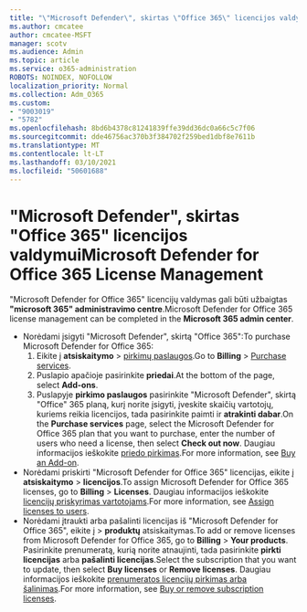 ```yaml
---
title: "\"Microsoft Defender\", skirtas \"Office 365\" licencijos valdymui"
ms.author: cmcatee
author: cmcatee-MSFT
manager: scotv
ms.audience: Admin
ms.topic: article
ms.service: o365-administration
ROBOTS: NOINDEX, NOFOLLOW
localization_priority: Normal
ms.collection: Adm_O365
ms.custom:
- "9003019"
- "5782"
ms.openlocfilehash: 8bd6b4378c81241839ffe39dd36dc0a66c5c7f06
ms.sourcegitcommit: dde46756ac370b3f384702f259bed1dbf8e7611b
ms.translationtype: MT
ms.contentlocale: lt-LT
ms.lasthandoff: 03/10/2021
ms.locfileid: "50601688"
---
```

# <a name="microsoft-defender-for-office-365-license-management"></a><span data-ttu-id="bc55d-102">"Microsoft Defender", skirtas "Office 365" licencijos valdymui</span><span class="sxs-lookup"><span data-stu-id="bc55d-102">Microsoft Defender for Office 365 License Management</span></span>

<span data-ttu-id="bc55d-103">"Microsoft Defender for Office 365" licencijų valdymas gali būti užbaigtas  **"microsoft 365" administravimo centre**.</span><span class="sxs-lookup"><span data-stu-id="bc55d-103">Microsoft Defender for Office 365 license management can be completed in the  **Microsoft 365 admin center**.</span></span>

- <span data-ttu-id="bc55d-104">Norėdami įsigyti "Microsoft Defender", skirtą "Office 365":</span><span class="sxs-lookup"><span data-stu-id="bc55d-104">To purchase Microsoft Defender for Office 365:</span></span>
    1. <span data-ttu-id="bc55d-105">Eikite į **atsiskaitymo**  >  [pirkimų paslaugos](https://go.microsoft.com/fwlink/p/?linkid=868433).</span><span class="sxs-lookup"><span data-stu-id="bc55d-105">Go to **Billing** > [Purchase services](https://go.microsoft.com/fwlink/p/?linkid=868433).</span></span>
    2. <span data-ttu-id="bc55d-106">Puslapio apačioje pasirinkite **priedai**.</span><span class="sxs-lookup"><span data-stu-id="bc55d-106">At the bottom of the page, select **Add-ons**.</span></span>
    3. <span data-ttu-id="bc55d-107">Puslapyje **pirkimo paslaugos** pasirinkite "Microsoft Defender", skirtą "Office" 365 planą, kurį norite įsigyti, įveskite skaičių vartotojų, kuriems reikia licencijos, tada pasirinkite paimti ir **atrakinti dabar**.</span><span class="sxs-lookup"><span data-stu-id="bc55d-107">On the **Purchase services** page, select the Microsoft Defender for Office 365 plan that you want to purchase, enter the number of users who need a license, then select **Check out now**.</span></span> <span data-ttu-id="bc55d-108">Daugiau informacijos ieškokite [priedo pirkimas](https://docs.microsoft.com/microsoft-365/commerce/buy-or-edit-an-add-on).</span><span class="sxs-lookup"><span data-stu-id="bc55d-108">For more information, see [Buy an Add-on](https://docs.microsoft.com/microsoft-365/commerce/buy-or-edit-an-add-on).</span></span>
- <span data-ttu-id="bc55d-109">Norėdami priskirti "Microsoft Defender for Office 365" licencijas, eikite į **atsiskaitymo**  >  **licencijos**.</span><span class="sxs-lookup"><span data-stu-id="bc55d-109">To assign Microsoft Defender for Office 365 licenses, go to **Billing** > **Licenses**.</span></span> <span data-ttu-id="bc55d-110">Daugiau informacijos ieškokite [licencijų priskyrimas vartotojams](https://docs.microsoft.com/microsoft-365/admin/manage/assign-licenses-to-users).</span><span class="sxs-lookup"><span data-stu-id="bc55d-110">For more information, see [Assign licenses to users](https://docs.microsoft.com/microsoft-365/admin/manage/assign-licenses-to-users).</span></span>
- <span data-ttu-id="bc55d-111">Norėdami įtraukti arba pašalinti licencijas iš "Microsoft Defender for Office 365", eikite į  >  **produktų** atsiskaitymas.</span><span class="sxs-lookup"><span data-stu-id="bc55d-111">To add or remove licenses from Microsoft Defender for Office 365, go to **Billing** > **Your products**.</span></span> <span data-ttu-id="bc55d-112">Pasirinkite prenumeratą, kurią norite atnaujinti, tada pasirinkite **pirkti licencijas** arba **pašalinti licencijas**.</span><span class="sxs-lookup"><span data-stu-id="bc55d-112">Select the subscription that you want to update, then select **Buy licenses** or **Remove licenses**.</span></span> <span data-ttu-id="bc55d-113">Daugiau informacijos ieškokite [prenumeratos licencijų pirkimas arba šalinimas](https://docs.microsoft.com/microsoft-365/commerce/licenses/buy-licenses).</span><span class="sxs-lookup"><span data-stu-id="bc55d-113">For more information, see [Buy or remove subscription licenses](https://docs.microsoft.com/microsoft-365/commerce/licenses/buy-licenses).</span></span>